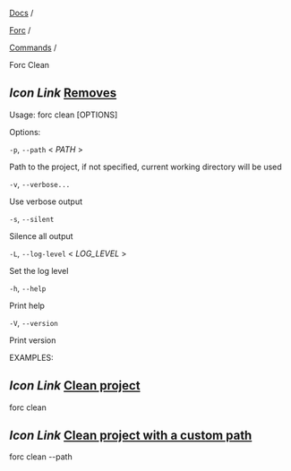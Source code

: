 [Docs](https://docs.fuel.network/) /

[Forc](https://docs.fuel.network/docs/forc/) /

[Commands](https://docs.fuel.network/docs/forc/commands/) /

Forc Clean

## _Icon Link_ [Removes](https://docs.fuel.network/docs/forc/commands/forc_clean/\#forc-clean)

Usage: forc clean \[OPTIONS\]

Options:

`-p`, `--path` < _PATH_ \>

Path to the project, if not specified, current working directory will be used

`-v`, `--verbose...`

Use verbose output

`-s`, `--silent`

Silence all output

`-L`, `--log-level` < _LOG\_LEVEL_ \>

Set the log level

`-h`, `--help`

Print help

`-V`, `--version`

Print version

EXAMPLES:

## _Icon Link_ [Clean project](https://docs.fuel.network/docs/forc/commands/forc_clean/\#forc-clean)

forc clean

## _Icon Link_ [Clean project with a custom path](https://docs.fuel.network/docs/forc/commands/forc_clean/\#forc-clean)

forc clean --path